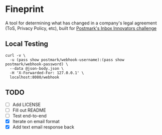 # Fineprint

A tool for determining what has changed in a company's legal agreement (ToS, Privacy Policy, etc), built for [Postmark's Inbox Innovators challenge](https://postmarkapp.com/blog/announcing-the-postmark-challenge-inbox-innovators%20)

## Local Testing

```
curl -v \
  -u (pass show postmark/webhook-username):(pass show postmark/webhook-password) \
  --data @json-body.json \
  -H 'X-Forwarded-For: 127.0.0.1' \
  localhost:8080/webhook
```

## TODO

- [ ] Add LICENSE
- [ ] Fill out README
- [ ] Test end-to-end
- [x] Iterate on email format
- [x] Add text email response back
